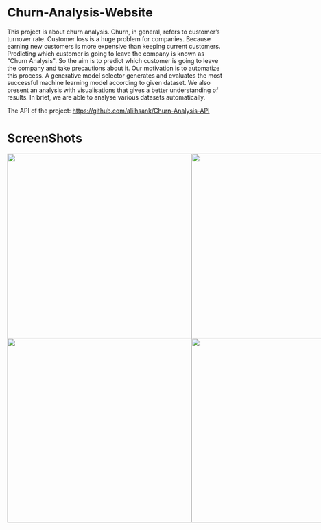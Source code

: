 # Churn-Analysis-Website

This project is about churn analysis. Churn, in general, refers to customer’s turnover rate. Customer loss is a huge problem for companies. Because earning new customers is more expensive than keeping current customers. Predicting which customer is going to leave the company is known as "Churn Analysis". So the aim is to predict which customer is going to leave the company and take precautions about it.
Our motivation is to automatize this process. A generative model selector generates and evaluates the most successful machine learning model according to given dataset. We also present an analysis with visualisations that gives a better understanding of results. 
In brief, we are able to analyse various datasets automatically.

The API of the project: https://github.com/aliihsank/Churn-Analysis-API

# ScreenShots
<p style="display: table-cell; float: none; vertical-align: middle;">
  <img src="https://user-images.githubusercontent.com/22731894/79567796-7d71b680-80bd-11ea-8f84-a17cfa629a2e.png" width="430">
  <img src="https://user-images.githubusercontent.com/22731894/79567823-89f60f00-80bd-11ea-95dd-038950e93ab3.png" width="430">
</p>
<p style="display: table-cell; float: none; vertical-align: middle;">
  <img src="https://user-images.githubusercontent.com/22731894/79567828-8b273c00-80bd-11ea-8c87-bf4b73142ae9.png" width="430">
  <img src="https://user-images.githubusercontent.com/22731894/79567829-8c586900-80bd-11ea-972d-656b0523b185.png" width="430">
</p>
<p style="display: table-cell; float: none; vertical-align: middle;">
  <img src="https://user-images.githubusercontent.com/22731894/79567833-8cf0ff80-80bd-11ea-8455-8a77b6b6cc08.png" width="430">
  <img src="https://user-images.githubusercontent.com/22731894/79567835-8d899600-80bd-11ea-9dda-95352cc7a1a4.png" width="430">
</p>
<p style="display: table-cell; float: none; vertical-align: middle;">
  <img src="https://user-images.githubusercontent.com/22731894/79567837-8e222c80-80bd-11ea-9517-cab62f039668.png" width="430">
  <img src="https://user-images.githubusercontent.com/22731894/79567842-8ebac300-80bd-11ea-85fc-f7a2cb8ac68e.png" width="430">
</p>
<p style="display: table-cell; float: none; vertical-align: middle;">
  <img src="https://user-images.githubusercontent.com/22731894/79567844-8febf000-80bd-11ea-8539-a976c93e4914.png" width="430">
  <img src="https://user-images.githubusercontent.com/22731894/79567847-90848680-80bd-11ea-82ae-ba0ea3e4de9e.png" width="430">
</p>
<p style="display: table-cell; float: none; vertical-align: middle;">
  <img src="https://user-images.githubusercontent.com/22731894/79567849-91b5b380-80bd-11ea-9d8d-652185b245eb.png" width="430">
</p>
